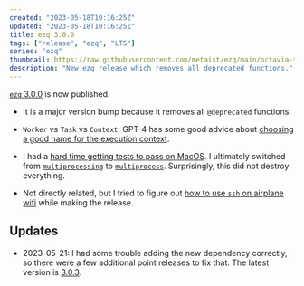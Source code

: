 ```yaml
---
created: "2023-05-18T10:16:25Z"
updated: "2023-05-18T10:16:25Z"
title: ezq 3.0.0
tags: ["release", "ezq", "LTS"]
series: "ezq"
thumbnail: https://raw.githubusercontent.com/metaist/ezq/main/octavia-the-octopus.png
description: "New ezq release which removes all deprecated functions."
---
```


[`ezq` 3.0.0](https://github.com/metaist/ezq/releases/tag/3.0.0) is now published.

- It is a major version bump because it removes all `@deprecated` functions.

- `Worker` vs `Task` vs `Context`: GPT-4 has some good advice about [choosing a good name for the execution context](https://github.com/metaist/ezq/issues/5#issuecomment-1551971894).

- I had a [hard time getting tests to pass on MacOS](https://github.com/metaist/ezq/issues/9). I ultimately switched from [`multiprocessing`](https://docs.python.org/3/library/multiprocessing.html) to [`multiprocess`](https://github.com/uqfoundation/multiprocess). Surprisingly, this did not destroy everything.

- Not directly related, but I tried to figure out [how to use `ssh` on airplane wifi](/blog/2023/05/ssh-on-airplane-wifi.html) while making the release.

## Updates

- 2023-05-21: I had some trouble adding the new dependency correctly, so there were a few additional point releases to fix that. The latest version is [3.0.3](https://github.com/metaist/ezq/releases/tag/3.0.3).
